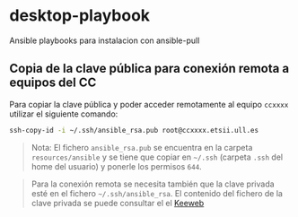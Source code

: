 # desktop-playbook
Ansible playbooks para instalacion con ansible-pull

## Copia de la clave pública para conexión remota a equipos del CC

Para copiar la clave pública y poder acceder remotamente al equipo `ccxxxx` utilizar el siguiente comando:

```sh
ssh-copy-id -i ~/.ssh/ansible_rsa.pub root@ccxxxx.etsii.ull.es
```

> Nota: El fichero `ansible_rsa.pub` se encuentra en la carpeta `resources/ansible` y se tiene que copiar en `~/.ssh` (carpeta `.ssh` del home del usuario) y ponerle los permisos `644`.

> Para la conexión remota se necesita también que la clave privada esté en el fichero `~/.ssh/ansible_rsa`. El contenido del fichero de la clave privada se puede consultar el el [Keeweb](http://app.keeweb.info/)